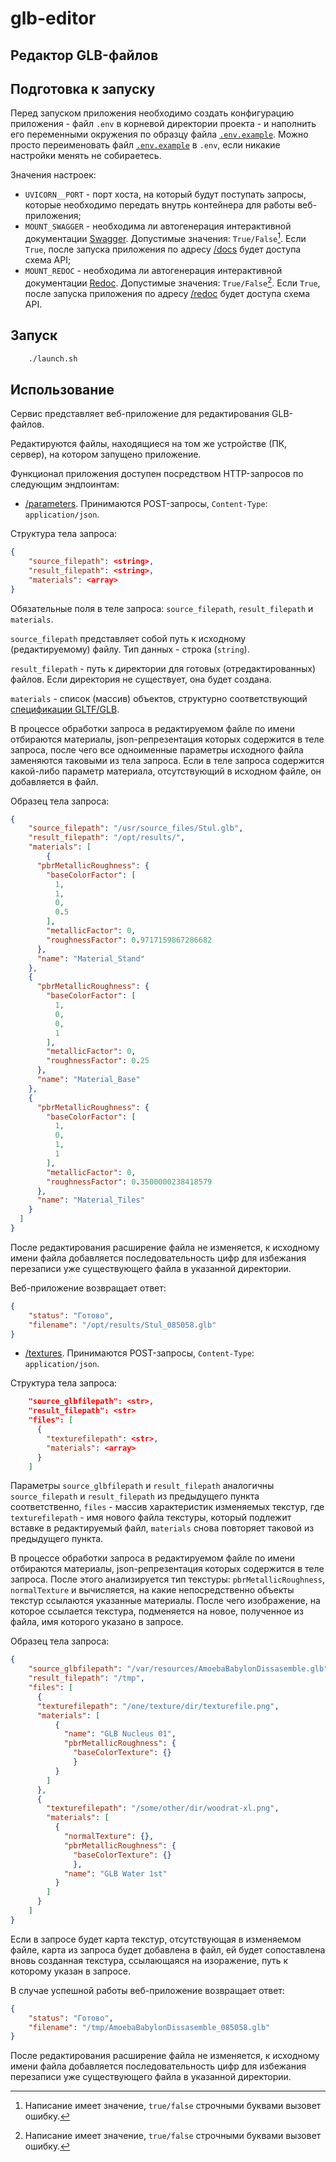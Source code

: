 # glb-editor

## Редактор GLB-файлов

## Подготовка к запуску

Перед запуском приложения необходимо создать конфигурацию приложения - файл `.env` в корневой директории проекта - и наполнить его переменными окружения по образцу файла [`.env.example`](./.env.example). Можно просто переименовать файл [`.env.example`](./.env.example) в `.env`, если никакие настройки менять не собираетесь.

Значения настроек:

- `UVICORN__PORT` - порт хоста, на который будут поступать запросы, которые необходимо передать внутрь контейнера для работы веб-приложения;
- `MOUNT_SWAGGER` - необходима ли автогенерация интерактивной документации [Swagger](https://thecode.media/chto-takoe-swagger-i-kak-on-oblegchaet-rabotu-s-api/). Допустимые значения: `True/False`[^1]. Если `True`, после запуска приложения по адресу [/docs](http://localhost:9596/docs) будет доступа схема API;
- `MOUNT_REDOC` - необходима ли автогенерация интерактивной документации [Redoc](https://aappss.ru/b/rest-api/?ysclid=m4lpmbx55332788192). Допустимые значения: `True/False`[^1]. Если `True`, после запуска приложения по адресу [/redoc](http://localhost:9596/redoc) будет доступа схема API.

## Запуск

```bash
    ./launch.sh
```

## Использование

Сервис представляет веб-приложение для редактирования GLB-файлов.

Редактируются файлы, находящиеся на том же устройстве (ПК, сервер), на котором запущено приложение. 

Функционал приложения доступен посредством HTTP-запросов по следующим эндпоинтам:

- [/parameters](http://localhost:9596/parameters). Принимаются POST-запросы, `Content-Type`: `application/json`.

Структура тела запроса:

```JSON
{
    "source_filepath": <string>,
    "result_filepath": <string>,
    "materials": <array>
}
```

Обязательные поля в теле запроса: `source_filepath`, `result_filepath` и `materials`.

`source_filepath` представляет собой путь к исходному (редактируемому) файлу. Тип данных - строка (`string`).

`result_filepath` - путь к директории для готовых (отредактированных) файлов. Если директория не существует, она будет создана.

`materials` - список (массив) объектов, структурно соответствующий [спецификации GLTF/GLB](https://registry.khronos.org/glTF/specs/2.0/glTF-2.0.html#reference-material).

В процессе обработки запроса в редактируемом файле по имени отбираются материалы, json-репрезентация которых содержится в теле запроса, после чего все одноименные параметры исходного файла заменяются таковыми из тела запроса. Если в теле запроса содержится какой-либо параметр материала, отсутствующий в исходном файле, он добавляется в файл.

Образец тела запроса:

```json
{
    "source_filepath": "/usr/source_files/Stul.glb",
    "result_filepath": "/opt/results/",
    "materials": [
        {
      "pbrMetallicRoughness": {
        "baseColorFactor": [
          1,
          1,
          0,
          0.5
        ],
        "metallicFactor": 0,
        "roughnessFactor": 0.9717159867286682
      },
      "name": "Material_Stand"
    },
    {
      "pbrMetallicRoughness": {
        "baseColorFactor": [
          1,
          0,
          0,
          1
        ],
        "metallicFactor": 0,
        "roughnessFactor": 0.25
      },
      "name": "Material_Base"
    },
    {
      "pbrMetallicRoughness": {
        "baseColorFactor": [
          1,
          0,
          1,
          1
        ],
        "metallicFactor": 0,
        "roughnessFactor": 0.3500000238418579
      },
      "name": "Material_Tiles"
    }
  ]
}
```

После редактирования расширение файла не изменяется, к исходному имени файла добавляется последовательность цифр для избежания перезаписи уже существующего файла в указанной директории.

Веб-приложение возвращает ответ:

```JSON
{
    "status": "Готово",
    "filename": "/opt/results/Stul_085058.glb"
}
```

- [/textures](http://localhost:9596/textures). Принимаются POST-запросы, `Content-Type`: `application/json`.

Структура тела запроса:

```JSON
    "source_glbfilepath": <str>,
    "result_filepath": <str>
    "files": [
      {
        "texturefilepath": <str>, 
        "materials": <array>
      }
    ]
```

Параметры `source_glbfilepath` и `result_filepath` аналогичны `source_filepath` и `result_filepath` из предыдущего пункта соответственно, `files` - массив характеристик изменяемых текстур, где `texturefilepath` - имя нового файла текстуры, который подлежит вставке в редактируемый файл, `materials` снова повторяет таковой из предыдущего пункта.

В процессе обработки запроса в редактируемом файле по имени отбираются материалы, json-репрезентация которых содержится в теле запроса. После этого анализируется тип текстуры: `pbrMetallicRoughness`, `normalTexture` и вычисляется, на какие непосредственно объекты текстур ссылаются указанные материалы. После чего изображение, на которое ссылается текстура, подменяется на новое, полученное из файла, имя которого указано в запросе.

Образец тела запроса:

```JSON
{
    "source_glbfilepath": "/var/resources/AmoebaBabylonDissasemble.glb",
    "result_filepath": "/tmp",
    "files": [
      {
      "texturefilepath": "/one/texture/dir/texturefile.png",
      "materials": [
          {
            "name": "GLB Nucleus 01",
            "pbrMetallicRoughness": {
              "baseColorTexture": {}
              }
          }
        ]
      },
      {
        "texturefilepath": "/some/other/dir/woodrat-xl.png",
        "materials": [
          {
            "normalTexture": {},
            "pbrMetallicRoughness": {
              "baseColorTexture": {}
              },
            "name": "GLB Water 1st"
          }
        ]
      }
    ]
}
```

Если в запросе будет карта текстур, отсутствующая в изменяемом файле, карта из запроса будет добавлена в файл, ей будет сопоставлена вновь созданная текстура, ссылающаяся на изоражение, путь к которому указан в запросе.

В случае успешной работы веб-приложение возвращает ответ:

```JSON
{
    "status": "Готово",
    "filename": "/tmp/AmoebaBabylonDissasemble_085058.glb"
}
```

После редактирования расширение файла не изменяется, к исходному имени файла добавляется последовательность цифр для избежания перезаписи уже существующего файла в указанной директории.


[^1]: Написание имеет значение, `true/false` строчными буквами вызовет ошибку.
